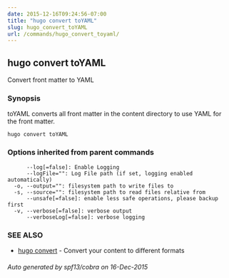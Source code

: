 ```yaml
---
date: 2015-12-16T09:24:56-07:00
title: "hugo convert toYAML"
slug: hugo_convert_toYAML
url: /commands/hugo_convert_toyaml/
---
```

## hugo convert toYAML

Convert front matter to YAML

### Synopsis


toYAML converts all front matter in the content directory
to use YAML for the front matter.

```
hugo convert toYAML
```

### Options inherited from parent commands

```
      --log[=false]: Enable Logging
      --logFile="": Log File path (if set, logging enabled automatically)
  -o, --output="": filesystem path to write files to
  -s, --source="": filesystem path to read files relative from
      --unsafe[=false]: enable less safe operations, please backup first
  -v, --verbose[=false]: verbose output
      --verboseLog[=false]: verbose logging
```

### SEE ALSO
* [hugo convert](/commands/hugo_convert/)	 - Convert your content to different formats

###### Auto generated by spf13/cobra on 16-Dec-2015
